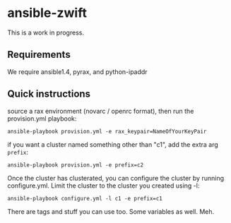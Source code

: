 # ansible-zwift #

This is a work in progress.


## Requirements ##

We require ansible1.4, pyrax, and python-ipaddr


## Quick instructions ## 

source a rax environment (novarc / openrc format), then run the
provision.yml playbook:

    ansible-playbook provision.yml -e rax_keypair=NameOfYourKeyPair

if you want a cluster named something other than "c1", add the extra
arg `prefix`:

    ansible-playbook provision.yml -e prefix=c2

Once the cluster has clusterated, you can configure the cluster by
running configure.yml. Limit the cluster to the cluster you created
using -l:

    ansible-playbook configure.yml -l c1 -e prefix=c1

There are tags and stuff you can use too.  Some variables as well.  Meh.
